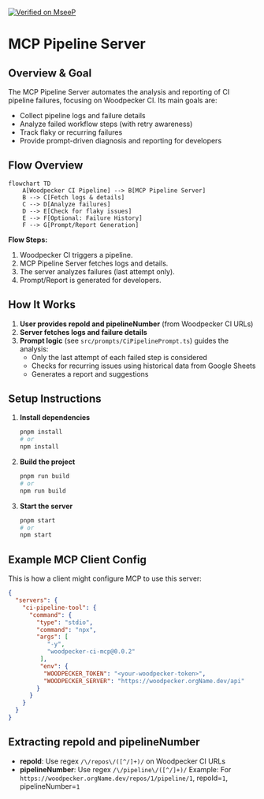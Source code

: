 [![Verified on MseeP](https://mseep.ai/badge.svg)](https://mseep.ai/app/93f8398c-7a46-4213-8e74-56600b2f7aeb)

# MCP Pipeline Server

## Overview & Goal
The MCP Pipeline Server automates the analysis and reporting of CI pipeline failures, focusing on Woodpecker CI. Its main goals are:
- Collect pipeline logs and failure details
- Analyze failed workflow steps (with retry awareness)
- Track flaky or recurring failures
- Provide prompt-driven diagnosis and reporting for developers

## Flow Overview
```mermaid
flowchart TD
    A[Woodpecker CI Pipeline] --> B[MCP Pipeline Server]
    B --> C[Fetch logs & details]
    C --> D[Analyze failures]
    D --> E[Check for flaky issues]
    E --> F[Optional: Failure History]
    F --> G[Prompt/Report Generation]
```

**Flow Steps:**
1. Woodpecker CI triggers a pipeline.
2. MCP Pipeline Server fetches logs and details.
3. The server analyzes failures (last attempt only).
4. Prompt/Report is generated for developers.

## How It Works
1. **User provides repoId and pipelineNumber** (from Woodpecker CI URLs)
2. **Server fetches logs and failure details**
3. **Prompt logic** (see `src/prompts/CiPipelinePrompt.ts`) guides the analysis:
   - Only the last attempt of each failed step is considered
   - Checks for recurring issues using historical data from Google Sheets
   - Generates a report and suggestions

## Setup Instructions
1. **Install dependencies**
   ```bash
   pnpm install
   # or
   npm install
   ```
2. **Build the project**
   ```bash
   pnpm run build
   # or
   npm run build
   ```
3. **Start the server**
   ```bash
   pnpm start
   # or
   npm start
   ```

## Example MCP Client Config
This is how a client might configure MCP to use this server:
```json
{
  "servers": {
    "ci-pipeline-tool": {
      "command": {
        "type": "stdio",
        "command": "npx",
        "args": [
           "-y",
           "woodpecker-ci-mcp@0.0.2"
         ], 
         "env": {
          "WOODPECKER_TOKEN": "<your-woodpecker-token>",
          "WOODPECKER_SERVER": "https://woodpecker.orgName.dev/api"
        }
      }
    }
  }
}
```

## Extracting repoId and pipelineNumber
- **repoId**: Use regex `/\/repos\/([^/]+)/` on Woodpecker CI URLs
- **pipelineNumber**: Use regex `/\/pipeline\/([^/]+)/`
  Example: For `https://woodpecker.orgName.dev/repos/1/pipeline/1`, repoId=`1`, pipelineNumber=`1`
